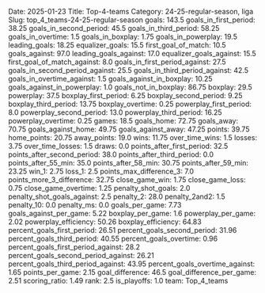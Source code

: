 Date: 2025-01-23
Title: Top-4-teams
Category: 24-25-regular-season, liga
Slug: top_4_teams-24-25-regular-season
goals: 143.5
goals_in_first_period: 38.25
goals_in_second_period: 45.5
goals_in_third_period: 58.25
goals_in_overtime: 1.5
goals_in_boxplay: 1.75
goals_in_powerplay: 19.5
leading_goals: 18.25
equalizer_goals: 15.5
first_goal_of_match: 10.5
goals_against: 97.0
leading_goals_against: 17.0
equalizer_goals_against: 15.5
first_goal_of_match_against: 8.0
goals_in_first_period_against: 27.5
goals_in_second_period_against: 25.5
goals_in_third_period_against: 42.5
goals_in_overtime_against: 1.5
goals_against_in_boxplay: 10.25
goals_against_in_powerplay: 1.0
goals_not_in_boxplay: 86.75
boxplay: 29.5
powerplay: 37.5
boxplay_first_period: 6.25
boxplay_second_period: 9.25
boxplay_third_period: 13.75
boxplay_overtime: 0.25
powerplay_first_period: 8.0
powerplay_second_period: 13.0
powerplay_third_period: 16.25
powerplay_overtime: 0.25
games: 18.5
goals_home: 72.75
goals_away: 70.75
goals_against_home: 49.75
goals_against_away: 47.25
points: 39.75
home_points: 20.75
away_points: 19.0
wins: 11.75
over_time_wins: 1.5
losses: 3.75
over_time_losses: 1.5
draws: 0.0
points_after_first_period: 32.5
points_after_second_period: 38.0
points_after_third_period: 0.0
points_after_55_min: 35.0
points_after_58_min: 30.75
points_after_59_min: 23.25
win_1: 2.75
loss_1: 2.5
points_max_difference_3: 7.0
points_more_3_difference: 32.75
close_game_win: 1.75
close_game_loss: 0.75
close_game_overtime: 1.25
penalty_shot_goals: 2.0
penalty_shot_goals_against: 2.5
penalty_2: 28.0
penalty_2and2: 1.5
penalty_10: 0.0
penalty_ms: 0.0
goals_per_game: 7.73
goals_against_per_game: 5.22
boxplay_per_game: 1.6
powerplay_per_game: 2.02
powerplay_efficiency: 50.26
boxplay_efficiency: 64.83
percent_goals_first_period: 26.51
percent_goals_second_period: 31.96
percent_goals_third_period: 40.55
percent_goals_overtime: 0.96
percent_goals_first_period_against: 28.2
percent_goals_second_period_against: 26.21
percent_goals_third_period_against: 43.95
percent_goals_overtime_against: 1.65
points_per_game: 2.15
goal_difference: 46.5
goal_difference_per_game: 2.51
scoring_ratio: 1.49
rank: 2.5
is_playoffs: 1.0
team: Top_4_teams
